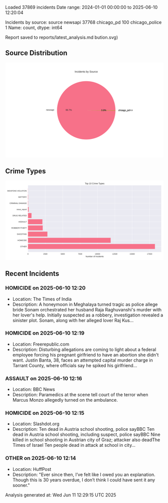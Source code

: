 
Loaded 37869 incidents
Date range: 2024-01-01 00:00:00 to 2025-06-10 12:20:04

Incidents by source:
source
newsapi           37768
chicago_pd          100
chicago_police        1
Name: count, dtype: int64

Report saved to reports/latest_analysis.md
bution.svg)

## Source Distribution
![Source Distribution](images/source_distribution.svg)

## Crime Types
![Crime Types](images/crime_types.svg)

## Recent Incidents

### HOMICIDE on 2025-06-10 12:20
- Location: The Times of India
- Description: A honeymoon in Meghalaya turned tragic as police allege bride Sonam orchestrated her husband Raja Raghuvanshi's murder with her lover's help. Initially suspected as a robbery, investigation revealed a sinister plot. Sonam, along with her alleged lover Raj Kus…


### HOMICIDE on 2025-06-10 12:19
- Location: Freerepublic.com
- Description: Disturbing allegations are coming to light about a federal employee forcing his pregnant girlfriend to have an abortion she didn't want. Justin Banta, 38, faces an attempted capital murder charge in Tarrant County, where officials say he spiked his girlfriend…


### ASSAULT on 2025-06-10 12:16
- Location: BBC News
- Description: Paramedics at the scene tell court of the terror when Marcus Monzo allegedly turned on the ambulance.


### HOMICIDE on 2025-06-10 12:15
- Location: Slashdot.org
- Description: Ten dead in Austria school shooting, police sayBBC Ten dead in Austria school shooting, including suspect, police sayBBC Nine killed in school shooting in Austrian city of Graz; attacker also deadThe Times of Israel Ten people dead in attack at school in city…


### OTHER on 2025-06-10 12:14
- Location: HuffPost
- Description: "Ever since then, I’ve felt like I owed you an explanation. Though this is 30 years overdue, I don’t think I could have sent it any sooner."

Analysis generated at: Wed Jun 11 12:29:15 UTC 2025
